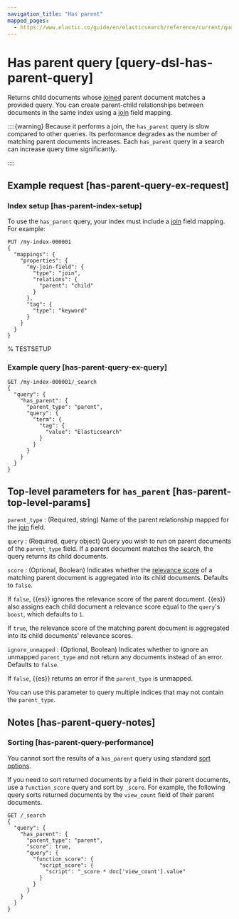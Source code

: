 ```yaml
---
navigation_title: "Has parent"
mapped_pages:
  - https://www.elastic.co/guide/en/elasticsearch/reference/current/query-dsl-has-parent-query.html
---
```


# Has parent query [query-dsl-has-parent-query]


Returns child documents whose [joined](/reference/elasticsearch/mapping-reference/parent-join.md) parent document matches a provided query. You can create parent-child relationships between documents in the same index using a [join](/reference/elasticsearch/mapping-reference/parent-join.md) field mapping.

::::{warning}
Because it performs a join, the `has_parent` query is slow compared to other queries. Its performance degrades as the number of matching parent documents increases. Each `has_parent` query in a search can increase query time significantly.

::::


## Example request [has-parent-query-ex-request]

### Index setup [has-parent-index-setup]

To use the `has_parent` query, your index must include a [join](/reference/elasticsearch/mapping-reference/parent-join.md) field mapping. For example:

```console
PUT /my-index-000001
{
  "mappings": {
    "properties": {
      "my-join-field": {
        "type": "join",
        "relations": {
          "parent": "child"
        }
      },
      "tag": {
        "type": "keyword"
      }
    }
  }
}
```
%  TESTSETUP


### Example query [has-parent-query-ex-query]

```console
GET /my-index-000001/_search
{
  "query": {
    "has_parent": {
      "parent_type": "parent",
      "query": {
        "term": {
          "tag": {
            "value": "Elasticsearch"
          }
        }
      }
    }
  }
}
```



## Top-level parameters for `has_parent` [has-parent-top-level-params]

`parent_type`
:   (Required, string) Name of the parent relationship mapped for the [join](/reference/elasticsearch/mapping-reference/parent-join.md) field.

`query`
:   (Required, query object) Query you wish to run on parent documents of the `parent_type` field. If a parent document matches the search, the query returns its child documents.

`score`
:   (Optional, Boolean) Indicates whether the [relevance score](/reference/query-languages/query-filter-context.md) of a matching parent document is aggregated into its child documents. Defaults to `false`.

If `false`, {{es}} ignores the relevance score of the parent document. {{es}} also assigns each child document a relevance score equal to the `query`'s `boost`, which defaults to `1`.

If `true`, the relevance score of the matching parent document is aggregated into its child documents' relevance scores.


`ignore_unmapped`
:   (Optional, Boolean) Indicates whether to ignore an unmapped `parent_type` and not return any documents instead of an error. Defaults to `false`.

If `false`, {{es}} returns an error if the `parent_type` is unmapped.

You can use this parameter to query multiple indices that may not contain the `parent_type`.



## Notes [has-parent-query-notes]

### Sorting [has-parent-query-performance]

You cannot sort the results of a `has_parent` query using standard [sort options](/reference/elasticsearch/rest-apis/sort-search-results.md).

If you need to sort returned documents by a field in their parent documents, use a `function_score` query and sort by `_score`. For example, the following query sorts returned documents by the `view_count` field of their parent documents.

```console
GET /_search
{
  "query": {
    "has_parent": {
      "parent_type": "parent",
      "score": true,
      "query": {
        "function_score": {
          "script_score": {
            "script": "_score * doc['view_count'].value"
          }
        }
      }
    }
  }
}
```



